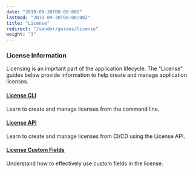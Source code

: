 ```yaml
---
date: "2019-09-30T00:00:00Z"
lastmod: "2019-09-30T00:00:00Z"
title: "License"
redirect: "/vendor/guides/license"
weight: "3"
---
```


### License Information

Licensing is an imprtant part of the application lifecycle. The "License" guides below provide information to help create and manage application licenses.

#### [License CLI](/vendor/guides/license/license_cli)

Learn to create and manage licenses from the command line.

#### [License API](/vendor/guides/license/license_api)

Learn to create and manage licenses from CI/CD using the License API.

#### [License Custom Fields](/vendor/guides/license/license_fields)

Understand how to effectively use custom fields in the license.
